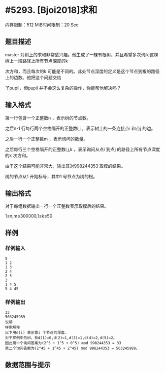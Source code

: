 # #5293. [Bjoi2018]求和

内存限制：512 MiB时间限制：20 Sec

## 题目描述

master 对树上的求和非常感兴趣。他生成了一棵有根树，并且希望多次询问这棵树上一段路径上所有节点深度的k

 次方和，而且每次的k 可能是不同的。此处节点深度的定义是这个节点到根的路径上的边数。他把这个问题交给

了pupil，但pupil 并不会这么复杂的操作，你能帮他解决吗？

## 输入格式

第一行包含一个正整数n ，表示树的节点数。

之后n-1 行每行两个空格隔开的正整数i,j ，表示树上的一条连接点i 和点j 的边。

之后一行一个正整数m ，表示询问的数量。

之后每行三个空格隔开的正整数i,j,k ，表示询问从点i 到点j 的路径上所有节点深度的k 次方和。

由于这个结果可能非常大，输出其对998244353 取模的结果。

树的节点从1 开始标号，其中1 号节点为树的根。

## 输出格式

对于每组数据输出一行一个正整数表示取模后的结果。

1&le;n,m&le;300000,1&le;k&le;50

## 样例

### 样例输入

    
    5
    1 2
    1 3
    2 4
    2 5
    2
    1 4 5
    5 4 45
    

### 样例输出

    
    33
    503245989
    说明
    样例解释
    以下用d(i) 表示第i 个节点的深度。
    对于样例中的树，有d(1)=0,d(2)=1,d(3)=1,d(4)=2,d(5)=2。
    因此第一个询问答案为(2^5 + 1^5 + 0^5) mod 998244353 = 33 
    第二个询问答案为(2^45 + 1^45 + 2^45) mod 998244353 = 503245989。
    

## 数据范围与提示
